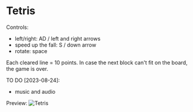 # Tetris
 
Controls: <br>
* left/right: AD / left and right arrows
* speed up the fall: S / down arrow
* rotate: space 

Each cleared line = 10 points. In case the next block can't fit on the board, the game is over.

TO DO [2023-08-24]:<br>
* music and audio

Preview:
![Tetris](https://github.com/Dorole/Tetris/assets/35565194/f1e581da-d483-41ac-907c-c5e37354e279)
